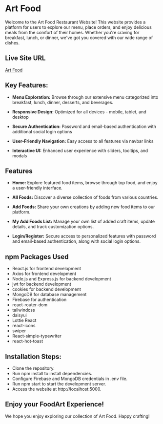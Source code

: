 # Art Food

Welcome to the Art Food Restaurant Website! This website provides a platform for users to explore our menu, place orders, and enjoy delicious meals from the comfort of their homes. Whether you're craving for breakfast, lunch, or dinner, we've got you covered with our wide range of dishes.


## Live Site URL

[Art Food](https://art-food-auth.web.app/)

## Key Features:

- **Menu Exploration:** Browse through our extensive menu categorized into breakfast, lunch, dinner, desserts, and beverages.

- **Responsive Design:** Optimized for all devices - mobile, tablet, and desktop

- **Secure Authentication:** Password and email-based authentication with additional social login options

- **User-Friendly Navigation:** Easy access to all features via navbar links

- **Interactive UI:**  Enhanced user experience with sliders, tooltips, and modals

## Features
- **Home:** Explore featured food items, browse through top food, and enjoy a user-friendly interface.

- **All Foods:** Discover a diverse collection of foods from various countries.

- **Add Foods:** Share your own creations by adding new food items to our platform.

- **My Add Foods List:** Manage your own list of added craft items, update details, and track customization options.

- **Login/Register:** Secure access to personalized features with password and email-based authentication, along with social login options.


## npm Packages Used

- React.js for frontend development
- Axios for frontend development
- Node.js and Express.js for backend development
- jwt for backend development
- cookies for backend development
- MongoDB for database management
- Firebase for authentication
- react-router-dom
- tailwindcss
- daisyui
- Lottie React
- react-icons
- swiper
- React-simple-typewriter
- react-hot-toast

## Installation Steps:

- Clone the repository.
- Run npm install to install dependencies.
- Configure Firebase and MongoDB credentials in .env file.
- Run npm start to start the development server.
- Access the website at http://localhost:5000.


## Enjoy your FoodArt Experience!
We hope you enjoy exploring our collection of Art Food. Happy crafting!
